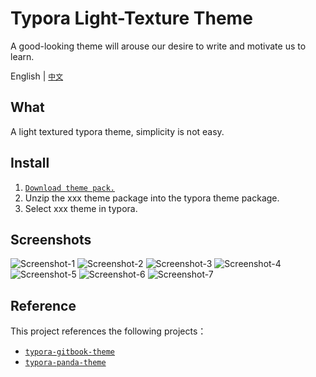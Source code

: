 # Typora Light-Texture Theme

A good-looking theme will arouse our desire to write and motivate us to learn.

English |	[`中文`](./REDME_CN.md)

## What

A light textured typora theme, simplicity is not easy.

## Install

1. [`Download theme pack.`](https://github.com/xxxDeveloper/typora-xxx-theme/releases/download/v1.0.1/xxx-theme-v1.0.1.zip)
2. Unzip the xxx theme package into the typora theme package.
3. Select xxx theme in typora.


## Screenshots

![Screenshot-1](asses/Screenshot-1.png)
![Screenshot-2](asses/Screenshot-2.png)
![Screenshot-3](asses/Screenshot-3.png)
![Screenshot-4](asses/Screenshot-4.png)
![Screenshot-5](asses/Screenshot-5.png)
![Screenshot-6](asses/Screenshot-6.png)
![Screenshot-7](asses/Screenshot-7.png)

## Reference

This project references the following projects：

 - [`typora-gitbook-theme`](https://github.com/h16nning/typora-gitbook-theme)
 - [`typora-panda-theme`](https://github.com/gilbertohasnofb/typora-panda-theme)
